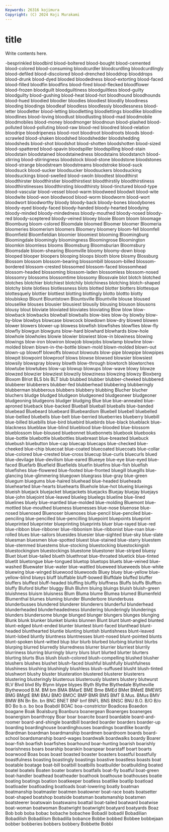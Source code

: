 ```yaml
---
Keywords: 26316 kojimura
Copyright: (C) 2024 Koji Murakami
---
```


# title

Write contents here.



-besprinkled bloodbird blood-boltered blood-bought blood-cemented blood-colored blood-consuming bloodcurdler
bloodcurdling bloodcurdlingly blood-defiled blood-discolored blood-drenched blooddrop blooddrops blood-drunk blood-dyed blooded
bloodedness blood-extorting blood-faced blood-filled bloodfin bloodfins blood-fired blood-flecked bloodflower blood-frozen
bloodguilt bloodguiltiness bloodguiltless blood-guilty bloodguilty blood-gushing blood-heat blood-hot bloodhound bloodhounds
blood-hued bloodied bloodier bloodies bloodiest bloodily bloodiness blooding bloodings bloodleaf
bloodless bloodlessly bloodlessness blood-letter bloodletter blood-letting bloodletting bloodlettings bloodlike bloodline
bloodlines blood-loving bloodlust bloodlusting blood-mad bloodmobile bloodmobiles blood-money bloodmonger bloodnoun
blood-plashed blood-polluted blood-polluting blood-raw blood-red bloodred blood-relation bloodripe bloodripeness blood-root
bloodroot bloodroots bloods blood-scrawled blood-shaken bloodshed bloodshedder bloodshedding bloodsheds blood-shot
bloodshot blood-shotten bloodshotten blood-sized blood-spattered blood-spavin bloodspiller bloodspilling blood-stain bloodstain
bloodstained bloodstainedness bloodstains bloodstanch blood-stirring blood-stirringness bloodstock blood-stone bloodstone bloodstones
blood-strange bloodstream bloodstreams bloodstroke blood-suck bloodsuck blood-sucker bloodsucker bloodsuckers bloodsucking
bloodsuckings blood-swelled blood-swoln bloodtest bloodthirst bloodthirster bloodthirstier bloodthirstiest bloodthirstily bloodthirstiness
bloodthirstinesses bloodthirsting bloodthirsty blood-tinctured blood-type blood-vascular blood-vessel blood-warm bloodweed bloodwit
blood-wite bloodwite blood-won bloodwood blood-worm bloodworm blood-wort bloodwort bloodworthy bloody
bloody-back bloody-bones bloodybones bloody-eyed bloody-faced bloody-handed bloody-hearted bloodying bloody-minded bloody-mindedness
bloody-mouthed bloody-nosed bloody-red bloody-sceptered bloody-veined blooey blooie Bloom bloom bloomage
Bloomburg bloom-colored Bloomdale bloomed Bloomer bloomer Bloomeria bloomeries bloomerism bloomers
Bloomery bloomery bloom-fell bloomfell Bloomfield Bloomfieldian bloomier bloomiest blooming Bloomingburg
Bloomingdale bloomingly bloomingness Bloomingrose Bloomington bloomkin bloomless blooms Bloomsburg Bloomsburian
Bloomsbury Bloomsdale bloom-shearing Bloomville bloomy bloomy-down bloop blooped blooper bloopers
blooping bloops blooth blore blosmy Blossburg Blossom blossom blossom-bearing blossombill
blossom-billed blossom-bordered blossom-crested blossomed blossom-faced blossomhead blossom-headed blossoming blossom-laden blossomless
blossom-nosed blossomry blossoms blossomtime blossomy Blossvale blot blotch blotched blotches
blotchier blotchiest blotchily blotchiness blotching blotch-shaped blotchy blote blotless blotlessness
blots blotted blotter blotters blottesque blottesquely blottier blottiest blotting blottingly
blotto blottto blotty bloubiskop Blount Blountstown Blountsville Blountville blouse bloused
blouselike blouses blousier blousiest blousily blousing blouson blousons blousy blout
bloviate bloviated bloviates bloviating Blow blow blow- blowback blowbacks blowball
blowballs blow-bies blow-by blowby blow-by-blow blowbys blowcase blowcock blowdown blow-dry
blowed blowen blower blowers blower-up blowess blowfish blowfishes blowflies blow-fly
blowfly blowgun blowguns blow-hard blowhard blowhards blow-hole blowhole blowholes blowie
blowier blowiest blow-in blowiness blowing blowings blow-iron blowiron blowjob blowjobs
blowlamp blowline blow-molded blown blown-in-the-bottle blown-mold blown-molded blown-out blown-up blowoff
blowoffs blowout blowouts blow-pipe blowpipe blowpipes blowpit blowpoint blowproof blows
blowse blowsed blowsier blowsiest blowsily blowspray blowsy blowth blow-through blowtorch
blowtorches blowtube blowtubes blow-up blowup blowups blow-wave blowy blowze blowzed
blowzier blowziest blowzily blowziness blowzing blowzy Bloxberg Bloxom Blriot BLS
bls BLT blub blubbed blubber blubber-cheeked blubbered blubberer blubberers blubber-fed
blubberhead blubbering blubberingly blubberman blubberous blubbers blubbery blubbing Blucher blucher
bluchers bludge bludged bludgeon bludgeoned bludgeoneer bludgeoner bludgeoning bludgeons bludger
bludging Blue blue blue-annealed blue-aproned blueback blue-backed Blueball blueball blueballs
blue-banded bluebead Bluebeard bluebeard Bluebeardism Bluebell bluebell bluebelled blue-bellied bluebells
blue-belt blue-berried blueberries blueberry bluebill blue-billed bluebills blue-bird bluebird bluebirds
blue-black blueblack blue-blackness blueblaw blue-blind blueblood blue-blooded blue-blossom blueblossom blue-bloused
bluebonnet bluebonnets bluebook bluebooks blue-bottle bluebottle bluebottles bluebreast blue-breasted bluebuck
bluebush bluebutton blue-cap bluecap bluecaps blue-checked blue-cheeked blue-chip bluecoat blue-coated
bluecoated bluecoats blue-collar blue-colored blue-crested blue-cross bluecup blue-curls bluecurls blued
blue-devilage blue-devilism blue-eared Blueeye blue-eye blue-eyed blue-faced Bluefarb Bluefield Bluefields
bluefin bluefins blue-fish bluefish bluefishes blue-flowered blue-footed blue-fronted bluegill bluegills
blue-glancing blue-glimmering bluegown bluegrass blue-gray blue-green bluegum bluegums blue-haired bluehead
blue-headed blueheads bluehearted blue-hearts bluehearts Bluehole blue-hot blueing blueings blueish
bluejack bluejacket bluejackets bluejacks Bluejay bluejay bluejays blue-john bluejoint blue-leaved
blueleg bluelegs blueline blue-lined bluelines bluely blue-mantled blue-molded blue-molding Bluemont
blue-mottled blue-mouthed blueness bluenesses blue-nose bluenose blue-nosed bluenosed Bluenoser bluenoses
blue-pencil blue-penciled blue-penciling blue-pencilled blue-pencilling bluepoint bluepoints blueprint blueprinted blueprinter
blueprinting blueprints bluer blue-rayed blue-red blue-ribbon blue-ribboner blue-ribbonism blue-ribbonist blue-roan
blue-rolled blues blue-sailors bluesides bluesier blue-sighted blue-sky blue-slate bluesman bluesmen
blue-spotted bluest blue-stained blue-starry bluestem blue-stemmed bluestems blue-stocking bluestocking bluestockingish
bluestockingism bluestockings bluestone bluestoner blue-striped bluesy Bluet bluet blue-tailed blueth
bluethroat blue-throated bluetick blue-tinted bluetit bluetongue blue-tongued bluetop bluetops bluets
blue-veined blue-washed Bluewater blue-water blue-wattled blueweed blueweeds blue-white bluewing blue-winged
bluewood bluewoods Bluey bluey blue-yellow blue-yellow-blind blueys bluff bluffable bluff-bowed
Bluffdale bluffed bluffer bluffers bluffest bluff-headed bluffing bluffly bluffness Bluffs
bluffs Bluffton bluffy Bluford blufter bluggy Bluh Bluhm bluing bluings
bluish bluish-green bluishness bluism bluisness Blum Bluma blume Blumea blumed
Blumenfeld Blumenthal blumes bluming blunder Blunderbore blunderbuss blunderbusses blundered blunderer
blunderers blunderful blunderhead blunderheaded blunderheadedness blundering blunderingly blunderings blunders blundersome
blunge blunged blunger blungers blunges blunging Blunk blunk blunker blunket
blunks blunnen Blunt blunt blunt-angled blunted blunt-edged blunt-ended blunter bluntest
blunt-faced blunthead blunt-headed blunthearted bluntie blunting bluntish bluntishness blunt-leaved blunt-lobed
bluntly bluntness bluntnesses blunt-nosed blunt-pointed blunts blunt-spoken blunt-witted blup blur
blurb blurbed blurbing blurbist blurbs blurping blurred blurredly blurredness blurrer
blurrier blurriest blurrily blurriness blurring blurringly blurry blurs blurt blurted
blurter blurters blurting blurts Blus blush blush-colored blush-compelling blushed blusher
blushers blushes blushet blush-faced blushful blushfully blushfulness blushiness blushing blushingly
blushless blush-suffused blusht blush-tinted blushwort blushy bluster blusteration blustered blusterer
blusterers blustering blusteringly blusterous blusterously blusters blustery blutwurst BLV Blvd
blvd Bly Blynn blype blypes Blyth Blythe Blythedale Blytheville Blythewood
B.M. BM bm BMA BMarE BME Bme BMEd BMet BMetE
BMEWS BMG BMgtE BMI BMJ BMO BMOC BMP BMR BMS
BMT B.Mus. BMus BMV BMW BN Bn Bn. bn BNC
BNET BNF bnf BNFL BNS BNSC BNU B.O. B/O B/o
BO Bo b.o. bo boa Boabdil BOAC boa-constrictor Boadicea Boaedon
boagane Boak Boalsburg Boanbura boanergean Boanerges boanerges boanergism boanthropy Boar
boar boarcite board boardable board-and-roomer board-and-shingle boardbill boarded boarder boarders
boarder-up boarding boardinghouse boardinghouses boardings boardlike boardly Boardman boardman boardmanship
boardmen boardroom boards board-school boardsmanship board-wages boardwalk boardwalks boardy Boarer
boar-fish boarfish boarfishes boarhound boar-hunting boarish boarishly boarishness boars boarship
boarskin boarspear boarstaff boart boarts boarwood Boas boas boast boasted
boaster boasters boastful boastfully boastfulness boasting boastingly boastings boastive boastless
boasts boat boatable boatage boat-bill boatbill boatbills boatbuilder boatbuilding boated
boatel boatels Boaten boater boaters boatfalls boat-fly boatful boat-green boat-handler
boathead boatheader boathook boathouse boathouses boatie boating boatings boation boatkeeper
boatless boatlike boatlip boatload boatloader boatloading boatloads boat-lowering boatly boatman
boatmanship boatmaster boatmen boatowner boat-race boats boatsetter boat-shaped boatshop boatside
boatsman boatsmanship boatsmen boatsteerer boatswain boatswains boattail boat-tailed boatward boatwise
boat-woman boatwoman Boatwright boatwright boatyard boatyards Boaz Bob bob boba
bobac bobache bobachee Bobadil bobadil Bobadilian Bobadilish Bobadilism Bobadilla bobance
Bobbe bobbed Bobbee bobbejaan bobber bobberies bobbers bobbery Bobbette Bobbi
